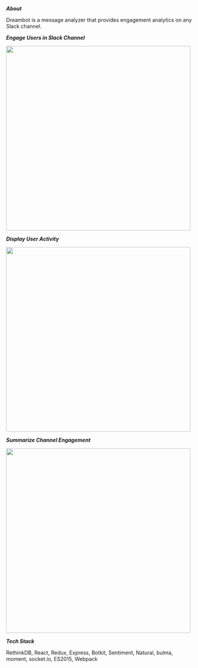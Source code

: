 ***About***

Dreambot is a message analyzer that provides engagement analytics on any Slack channel.

***Engage Users in Slack Channel***

<img src="http://i.imgur.com/I6A0umu.png" width="500">

***Display User Activity***

<img src="http://i.imgur.com/WaiA1qk.png" width="500">

***Summarize Channel Engagement***

<img src="http://i.imgur.com/YyXYj7D.png" width="500">


***Tech Stack***

RethinkDB, React, Redux, Express, Botkit, Sentiment, Natural, bulma, moment, socket.io, ES2015, Webpack
